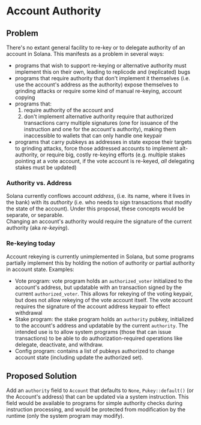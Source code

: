 # Account Authority #

## Problem ##
There's no extant general facility to re-key or to delegate authority of an account in Solana. This manifests as a problem in several ways:

* programs that wish to support re-keying or alternative authority must implement this on their own, leading to replicode and 
(replicated) bugs
* programs that require authority that don't implement it themselves (i.e. use the account's address as the authority) expose 
themselves to grinding attacks or require some kind of manual re-keying, account copying
* programs that:
   1) require authority of the account and
   2) don't implement alternative authority
require that authorized transactions carry multiple signatures (one for issuance of the instruction and one for the account's authority),
making them inaccessible to wallets that can only handle one keypair
* programs that carry pubkeys as addresses in state expose their targets to grinding attacks, force those addressed accounts to 
implement alt-authority, or require big, costly re-keying efforts (e.g. multiple stakes pointing at a vote account, if the vote account
is re-keyed, *all* delegating stakes must be updated)


### Authority vs. Address ###
Solana currently conflows account _address_, (i.e. its name, where it lives in the bank) with its _authority_ (i.e. who needs to 
sign transactions that modify the state of the account).  Under this proposal, these concepts would be separate, or separable.  
Changing an account's authority would require the signature of the current authority (aka _re-keying_).

### Re-keying today ###
Account rekeying is currently unimplemented in Solana, but some programs partially implement this by holding the notion of 
authority or partial authority in account state.  Examples:
* Vote program: vote program holds an `authorized_voter` initialized to the account's address, but updatable with an transaction 
signed by the current `authorized_voter`.  This allows for rekeying of the voting keypair, but does not allow rekeying of the vote account itself.  The vote account requires the signature of the account address keypair to effect withdrawal
* Stake program: the stake program holds an `authority` pubkey, initialized to the account's address and updatable by the current `authority`.  The intended use is to allow system programs (those that can issue transactions) to be able to do authorization-required operations like delegate, deactivate, and withdraw.
* Config program: contains a list of pubkeys authorized to change account state (including update the authorized set).


## Proposed Solution ##
Add an `authority` field to `Account` that defaults to `None`, `Pukey::default()` (or the Account's address) that can be updated 
via a system instruction.  This field would be available to programs for simple authority checks during instruction processing, 
and would be protected from modification by the runtime (only the system program may modify).


